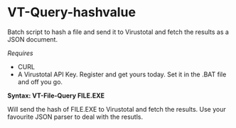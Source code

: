 # VT-Query-hashvalue
Batch script to hash a file and send it to Virustotal and fetch the results as a JSON document.

*Requires*
- CURL
- A Virustotal API Key. Register and get yours today. Set it in the .BAT file and off you go.

**Syntax: VT-File-Query FILE.EXE**
  
  Will send the hash of FILE.EXE to Virustotal and fetch the results.
  Use your favourite JSON parser to deal with the resutls.
  
